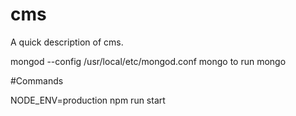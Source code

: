# cms

A quick description of cms.

mongod --config /usr/local/etc/mongod.conf
mongo
to run mongo




#Commands

NODE_ENV=production npm run start

